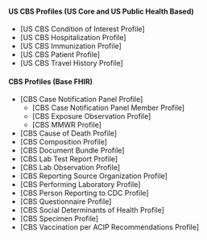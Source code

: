 
#### US CBS Profiles (US Core and US Public Health Based)
- [US CBS Condition of Interest Profile]
- [US CBS Hospitalization Profile]
- [US CBS Immunization Profile]
- [US CBS Patient Profile]
- [US CBS Travel History Profile]

#### CBS Profiles (Base FHIR)
- [CBS Case Notification Panel Profile]
  - [CBS Case Notification Panel Member Profile]
  - [CBS Exposure Observation Profile]
  - [CBS MMWR Profile]
- [CBS Cause of Death Profile]
- [CBS Composition Profile]
- [CBS Document Bundle Profile]
- [CBS Lab Test Report Profile]
- [CBS Lab Observation Profile]
- [CBS Reporting Source Organization Profile]
- [CBS Performing Laboratory Profile]
- [CBS Person Reporting to CDC Profile]
- [CBS Questionnaire Profile]
- [CBS Social Determinants of Health Profile]
- [CBS Specimen Profile]
- [CBS Vaccination per ACIP Recommendations Profile]